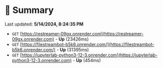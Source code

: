 # 📖 Summary
Last updated: **5/14/2024, 8:24:35 PM**

- `GET` [https://restreamer-09gx.onrender.com](https://restreamer-09gx.onrender.com) - **Up** (23426ms)
- `GET` [https://filestreambot-b5k6.onrender.com/](https://filestreambot-b5k6.onrender.com/) - **Up** (31395ms)
- `GET` [https://jupyterlab-python3-12-3.onrender.com](https://jupyterlab-python3-12-3.onrender.com) - **Up** (454ms)
